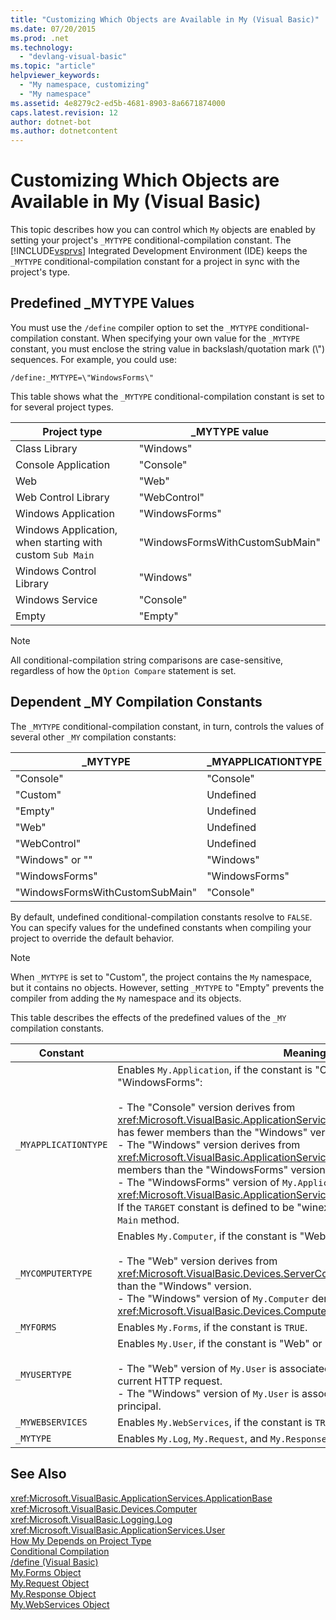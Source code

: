 ```yaml
---
title: "Customizing Which Objects are Available in My (Visual Basic)"
ms.date: 07/20/2015
ms.prod: .net
ms.technology: 
  - "devlang-visual-basic"
ms.topic: "article"
helpviewer_keywords: 
  - "My namespace, customizing"
  - "My namespace"
ms.assetid: 4e8279c2-ed5b-4681-8903-8a6671874000
caps.latest.revision: 12
author: dotnet-bot
ms.author: dotnetcontent
---
```

# Customizing Which Objects are Available in My (Visual Basic)
This topic describes how you can control which `My` objects are enabled by setting your project's `_MYTYPE` conditional-compilation constant. The [!INCLUDE[vsprvs](~/includes/vsprvs-md.md)] Integrated Development Environment (IDE) keeps the `_MYTYPE` conditional-compilation constant for a project in sync with the project's type.  
  
## Predefined _MYTYPE Values  
 You must use the `/define` compiler option to set the `_MYTYPE` conditional-compilation constant. When specifying your own value for the `_MYTYPE` constant, you must enclose the string value in backslash/quotation mark (\\") sequences. For example, you could use:  
  
```  
/define:_MYTYPE=\"WindowsForms\"  
```  
  
 This table shows what the `_MYTYPE` conditional-compilation constant is set to for several project types.  
  
|Project type|_MYTYPE value|  
|------------------|--------------------|  
|Class Library|"Windows"|  
|Console Application|"Console"|  
|Web|"Web"|  
|Web Control Library|"WebControl"|  
|Windows Application|"WindowsForms"|  
|Windows Application, when starting with custom `Sub Main`|"WindowsFormsWithCustomSubMain"|  
|Windows Control Library|"Windows"|  
|Windows Service|"Console"|  
|Empty|"Empty"|  
  
> [!NOTE]
>  All conditional-compilation string comparisons are case-sensitive, regardless of how the `Option Compare` statement is set.  
  
## Dependent _MY Compilation Constants  
 The `_MYTYPE` conditional-compilation constant, in turn, controls the values of several other `_MY` compilation constants:  
  
|_MYTYPE|_MYAPPLICATIONTYPE|_MYCOMPUTERTYPE|_MYFORMS|_MYUSERTYPE|_MYWEBSERVICES|  
|--------------|-------------------------|----------------------|---------------|------------------|---------------------|  
|"Console"|"Console"|"Windows"|Undefined|"Windows"|TRUE|  
|"Custom"|Undefined|Undefined|Undefined|Undefined|Undefined|  
|"Empty"|Undefined|Undefined|Undefined|Undefined|Undefined|  
|"Web"|Undefined|"Web"|FALSE|"Web"|FALSE|  
|"WebControl"|Undefined|"Web"|FALSE|"Web"|TRUE|  
|"Windows" or ""|"Windows"|"Windows"|Undefined|"Windows"|TRUE|  
|"WindowsForms"|"WindowsForms"|"Windows"|TRUE|"Windows"|TRUE|  
|"WindowsFormsWithCustomSubMain"|"Console"|"Windows"|TRUE|"Windows"|TRUE|  
  
 By default, undefined conditional-compilation constants resolve to `FALSE`. You can specify values for the undefined constants when compiling your project to override the default behavior.  
  
> [!NOTE]
>  When `_MYTYPE` is set to "Custom", the project contains the `My` namespace, but it contains no objects. However, setting `_MYTYPE` to "Empty" prevents the compiler from adding the `My` namespace and its objects.  
  
 This table describes the effects of the predefined values of the `_MY` compilation constants.  
  
|Constant|Meaning|  
|--------------|-------------|  
|`_MYAPPLICATIONTYPE`|Enables `My.Application`, if the constant is "Console," Windows," or "WindowsForms":<br /><br /> -   The "Console" version derives from <xref:Microsoft.VisualBasic.ApplicationServices.ConsoleApplicationBase>. and has fewer members than the "Windows" version.<br />-   The "Windows" version derives from <xref:Microsoft.VisualBasic.ApplicationServices.ApplicationBase>.and has fewer members than the "WindowsForms" version.<br />-   The "WindowsForms" version of `My.Application` derives from <xref:Microsoft.VisualBasic.ApplicationServices.WindowsFormsApplicationBase>. If the `TARGET` constant is defined to be "winexe", then the class includes a `Sub Main` method.|  
|`_MYCOMPUTERTYPE`|Enables `My.Computer`, if the constant is "Web" or "Windows":<br /><br /> -   The "Web" version derives from <xref:Microsoft.VisualBasic.Devices.ServerComputer>, and has fewer members than the "Windows" version.<br />-   The "Windows" version of `My.Computer` derives from <xref:Microsoft.VisualBasic.Devices.Computer>.|  
|`_MYFORMS`|Enables `My.Forms`, if the constant is `TRUE`.|  
|`_MYUSERTYPE`|Enables `My.User`, if the constant is "Web" or "Windows":<br /><br /> -   The "Web" version of `My.User` is associated with the user identity of the current HTTP request.<br />-   The "Windows" version of `My.User` is associated with the thread's current principal.|  
|`_MYWEBSERVICES`|Enables `My.WebServices`, if the constant is `TRUE`.|  
|`_MYTYPE`|Enables `My.Log`, `My.Request`, and `My.Response`, if the constant is "Web".|  
  
## See Also  
 <xref:Microsoft.VisualBasic.ApplicationServices.ApplicationBase>   
 <xref:Microsoft.VisualBasic.Devices.Computer>   
 <xref:Microsoft.VisualBasic.Logging.Log>   
 <xref:Microsoft.VisualBasic.ApplicationServices.User>   
 [How My Depends on Project Type](../../../visual-basic/developing-apps/development-with-my/how-my-depends-on-project-type.md)   
 [Conditional Compilation](../../../visual-basic/programming-guide/program-structure/conditional-compilation.md)   
 [/define (Visual Basic)](../../../visual-basic/reference/command-line-compiler/define.md)   
 [My.Forms Object](../../../visual-basic/language-reference/objects/my-forms-object.md)   
 [My.Request Object](../../../visual-basic/language-reference/objects/my-request-object.md)   
 [My.Response Object](../../../visual-basic/language-reference/objects/my-response-object.md)   
 [My.WebServices Object](../../../visual-basic/language-reference/objects/my-webservices-object.md)
